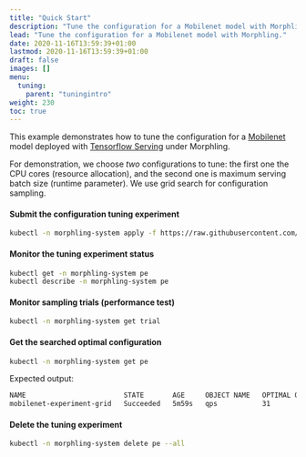 ```yaml
---
title: "Quick Start"
description: "Tune the configuration for a Mobilenet model with Morphling."
lead: "Tune the configuration for a Mobilenet model with Morphling."
date: 2020-11-16T13:59:39+01:00
lastmod: 2020-11-16T13:59:39+01:00
draft: false
images: []
menu:
  tuning:
    parent: "tuningintro"
weight: 230
toc: true
---
```

This example demonstrates how to tune the configuration for a [Mobilenet](https://www.tensorflow.org/api_docs/python/tf/keras/applications/mobilenet) model deployed with [Tensorflow Serving](https://www.tensorflow.org/tfx/guide/serving) under Morphling.

For demonstration, we choose _two_ configurations to tune:
the first one the CPU cores (resource allocation), and the second one is maximum serving batch size (runtime parameter).
We use grid search for configuration sampling.

#### Submit the configuration tuning experiment


```bash
kubectl -n morphling-system apply -f https://raw.githubusercontent.com/alibaba/morphling/main/examples/experiment/experiment-mobilenet-grid.yaml
```

#### Monitor the tuning experiment status

```bash
kubectl get -n morphling-system pe
kubectl describe -n morphling-system pe
```

#### Monitor sampling trials (performance test)


```bash
kubectl -n morphling-system get trial
```

#### Get the searched optimal configuration


```bash
kubectl -n morphling-system get pe
```

Expected output:

```bash
NAME                        STATE       AGE     OBJECT NAME   OPTIMAL OBJECT VALUE   OPTIMAL PARAMETERS
mobilenet-experiment-grid   Succeeded   5m59s   qps           31                     [map[category:env name:BATCH_SIZE value:2] map[category:resource name:cpu value:2000m] map[category:resource name:memory value:2000Mi]]
```

#### Delete the tuning experiment


```bash
kubectl -n morphling-system delete pe --all
```
